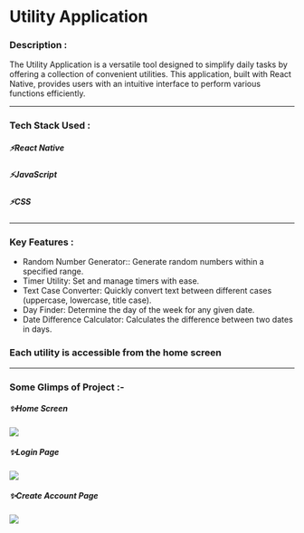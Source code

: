 
 <h1>Utility Application</h1>

 <h3>Description :</h3>
 The Utility Application is a versatile tool designed to simplify daily tasks by offering a collection of convenient utilities. This application, built with React Native, provides users with an intuitive
 interface to perform various functions efficiently.
 
 ---

<h3>Tech Stack Used :</h3>
<h5>⚡React Native</h5>
<h5>⚡JavaScript</h5>
<h5>⚡CSS</h5>

---

<h3> Key Features :</h3>

- Random Number Generator:: Generate random numbers within a specified range.
- Timer Utility: Set and manage timers with ease.
- Text Case Converter: Quickly convert text between different cases (uppercase, lowercase, title case).
- Day Finder: Determine the day of the week for any given date.
- Date Difference Calculator: Calculates the difference between two dates in days.

<h3> Each utility is accessible from the home screen </h3>

---

 <h3>Some Glimps of Project :- </h3>

<h5>✨Home Screen</h5>
<img src="![WhatsApp Image 2024-06-29 at 14 02 57_afaa19a2](https://github.com/rajeshranjan22/Stan/assets/107463246/a36495d3-ef43-4c9e-919b-1b14e9ca26a7)"/>

<h5>✨Login Page</h5>
<img src="https://user-images.githubusercontent.com/107463246/221794940-83902a3f-9ac5-4b23-a264-109fe510ea1e.png"/>

<h5>✨Create Account Page</h5>
<img src="https://user-images.githubusercontent.com/107463246/221794999-74a55c0d-720c-41ae-9ac4-97c1e685c944.png"/>


